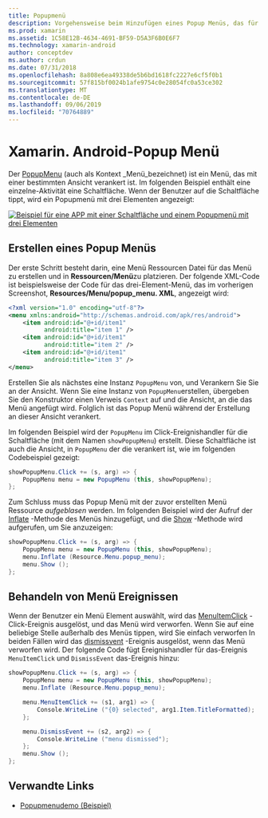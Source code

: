 ```yaml
---
title: Popupmenü
description: Vorgehensweise beim Hinzufügen eines Popup Menüs, das für eine bestimmte Ansicht verankert ist.
ms.prod: xamarin
ms.assetid: 1C58E12B-4634-4691-BF59-D5A3F6B0E6F7
ms.technology: xamarin-android
author: conceptdev
ms.author: crdun
ms.date: 07/31/2018
ms.openlocfilehash: 8a808e6ea49338de5b6bd1618fc2227e6cf5f0b1
ms.sourcegitcommit: 57f815bf0024b1afe9754c0e28054fc0a53ce302
ms.translationtype: MT
ms.contentlocale: de-DE
ms.lasthandoff: 09/06/2019
ms.locfileid: "70764889"
---
```

# <a name="xamarinandroid-popup-menu"></a>Xamarin. Android-Popup Menü

Der [PopupMenu](xref:Android.Widget.PopupMenu) (auch als Kontext _Menü_bezeichnet) ist ein Menü, das mit einer bestimmten Ansicht verankert ist. Im folgenden Beispiel enthält eine einzelne-Aktivität eine Schaltfläche. Wenn der Benutzer auf die Schaltfläche tippt, wird ein Popupmenü mit drei Elementen angezeigt:

[![Beispiel für eine APP mit einer Schaltfläche und einem Popupmenü mit drei Elementen](popup-menu-images/01-app-example-sml.png)](popup-menu-images/01-app-example.png#lightbox)

## <a name="creating-a-popup-menu"></a>Erstellen eines Popup Menüs

Der erste Schritt besteht darin, eine Menü Ressourcen Datei für das Menü zu erstellen und in **Ressourcen/Menü**zu platzieren. Der folgende XML-Code ist beispielsweise der Code für das drei-Element-Menü, das im vorherigen Screenshot, **Resources/Menu/popup_menu. XML**, angezeigt wird:

```xml
<?xml version="1.0" encoding="utf-8"?>
<menu xmlns:android="http://schemas.android.com/apk/res/android">
    <item android:id="@+id/item1"
          android:title="item 1" />
    <item android:id="@+id/item1"
          android:title="item 2" />
    <item android:id="@+id/item1"
          android:title="item 3" />
</menu>
```

Erstellen Sie als nächstes eine Instanz `PopupMenu` von, und Verankern Sie Sie an der Ansicht. Wenn Sie eine Instanz von `PopupMenu`erstellen, übergeben Sie den Konstruktor einen Verweis `Context` auf und die Ansicht, an die das Menü angefügt wird. Folglich ist das Popup Menü während der Erstellung an dieser Ansicht verankert.

Im folgenden Beispiel wird der `PopupMenu` im Click-Ereignishandler für die Schaltfläche (mit dem Namen `showPopupMenu`) erstellt. Diese Schaltfläche ist auch die Ansicht, in `PopupMenu` der die verankert ist, wie im folgenden Codebeispiel gezeigt:

```csharp
showPopupMenu.Click += (s, arg) => {
    PopupMenu menu = new PopupMenu (this, showPopupMenu);
};
```

Zum Schluss muss das Popup Menü mit der zuvor erstellten Menü Ressource *aufgeblasen* werden. Im folgenden Beispiel wird der Aufruf der [Inflate](xref:Android.Views.LayoutInflater.Inflate*) -Methode des Menüs hinzugefügt, und die [Show](xref:Android.Widget.PopupMenu.Show) -Methode wird aufgerufen, um Sie anzuzeigen:

```csharp
showPopupMenu.Click += (s, arg) => {
    PopupMenu menu = new PopupMenu (this, showPopupMenu);
    menu.Inflate (Resource.Menu.popup_menu);
    menu.Show ();
};
```

## <a name="handling-menu-events"></a>Behandeln von Menü Ereignissen

Wenn der Benutzer ein Menü Element auswählt, wird das [MenuItemClick](xref:Android.Widget.PopupMenu.MenuItemClick) -Click-Ereignis ausgelöst, und das Menü wird verworfen. Wenn Sie auf eine beliebige Stelle außerhalb des Menüs tippen, wird Sie einfach verworfen In beiden Fällen wird das [dismissvent](xref:Android.Widget.PopupMenu.Dismiss) -Ereignis ausgelöst, wenn das Menü verworfen wird. Der folgende Code fügt Ereignishandler für das-Ereignis `MenuItemClick` und `DismissEvent` das-Ereignis hinzu:

```csharp
showPopupMenu.Click += (s, arg) => {
    PopupMenu menu = new PopupMenu (this, showPopupMenu);
    menu.Inflate (Resource.Menu.popup_menu);

    menu.MenuItemClick += (s1, arg1) => {
        Console.WriteLine ("{0} selected", arg1.Item.TitleFormatted);
    };

    menu.DismissEvent += (s2, arg2) => {
        Console.WriteLine ("menu dismissed");
    };
    menu.Show ();
};
```

## <a name="related-links"></a>Verwandte Links

- [Popupmenudemo (Beispiel)](https://docs.microsoft.com/samples/xamarin/monodroid-samples/popupmenudemo)
